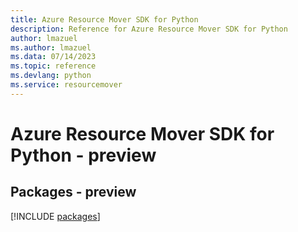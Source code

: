 ```yaml
---
title: Azure Resource Mover SDK for Python
description: Reference for Azure Resource Mover SDK for Python
author: lmazuel
ms.author: lmazuel
ms.data: 07/14/2023
ms.topic: reference
ms.devlang: python
ms.service: resourcemover
---
```

# Azure Resource Mover SDK for Python - preview
## Packages - preview
[!INCLUDE [packages](resource-mover-index.md)]